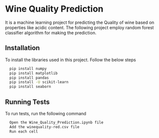
# Wine Quality Prediction

It is a machine learning project for predicting the Quality of wine based on properties like acidic content. The following project employ random forest classifier algorithm for making the prediction. 


## Installation

To install the libraries used in this project. Follow the below steps

```bash
  pip install numpy
  pip install matplotlib
  pip install pandas
  pip install -U scikit-learn
  pip install seaborn
```
    
## Running Tests

To run tests, run the following command

```bash
  Open the Wine_Quality_Prediction.ipynb file
  Add the winequality-red.csv file
  Run each cell
```

